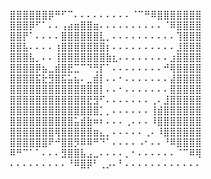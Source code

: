 ⣿⣿⣿⣿⣿⣿⡿⠛⠋⠉⠄⠄⠄⠄⠄⠄⠄⠄⠄⠈⠉⠛⠿⣿⣿⣿⣿⣿⣿⣿ ⣿⣿⣿⡿⠋⠁⠄⠄⢠⣴⣶⣿⣿⣶⠄⠄⠄⠄⠄⠄⠄⠄⠄⠄⠈⠿⣿⣿⣿⣿ ⣿⣿⡟⠁⠄⠄⠄⠄⣿⣿⣿⣿⣿⣿⣇⡀⠄⠄⠄⠄⠄⠄⠄⠄⠄⠄⢹⣿⣿⣿ ⣿⣿⣧⠄⠄⠄⠄⢰⣿⣿⣿⣿⣿⣿⣿⡆⠄⠄⠄⠄⠄⠄⠄⠄⠄⠄⣸⣿⣿⣿ ⣿⣿⣿⣧⡀⠄⠄⢸⣿⣿⣿⣿⣿⣿⣿⣷⣆⠄⠄⠄⠄⠄⠄⠄⠄⣰⣿⣿⣿⣿ ⣿⣿⣿⣿⡿⣦⣀⣾⣿⣟⣉⠉⠙⢛⡏⠁⠄⠄⠄⠄⠄⠄⠄⠄⠚⢿⣿⣿⣿⣿ ⣿⣿⣿⣿⣯⣗⣻⣿⣯⣥⣦⠄⣀⣾⡇⠄⠄⠂⠄⠄⠄⠄⠄⠄⠄⣼⣿⣿⣿⣿ ⣿⣿⣿⣿⣿⣿⣿⣿⣿⣿⣿⣿⣿⣿⡇⠄⠄⠂⠄⠄⠄⠄⠄⠄⠄⣿⣿⣿⣿⣿ ⣿⣿⣿⣿⣿⣿⣿⣿⣿⣿⣿⣿⣟⣻⠋⠄⠄⠄⠄⠄⠄⠄⢀⠄⣸⣿⣿⣿⣿⣿ ⣿⣿⣿⣿⣿⣿⣿⣿⣿⣿⣿⣿⣿⣿⡁⡀⠄⠄⠄⠄⠄⠄⢸⣾⣿⣿⣿⣿⣿⣿ ⣿⣿⣿⣿⣿⣿⣿⣿⣿⣿⣥⣾⣷⠶⠆⠄⠄⠄⢀⠄⠄⠄⠸⣿⣿⣿⣿⣿⣿⣿ ⣿⣿⣿⣿⣿⣿⣿⢿⣿⣿⣿⣿⣿⣶⣄⡀⠄⠄⠄⠄⠄⢀⠄⠸⣿⣿⣿⣿⣿⣿ ⣿⣿⣿⣿⣿⣿⠟⠚⣿⣿⡻⠿⠿⠛⠙⠁⠄⠄⠄⠄⠠⠂⠄⠄⠘⠿⣿⣿⣿⣿ ⠿⠛⠉⠁⠁⠄⠄⠄⣻⣿⣿⣧⣠⣀⠄⠄⠄⠄⡀⠂⠄⠄⠄⠄⠄⠄⠈⠉⠿⢿ ⠄⠄⠄⠄⠄⠄⠄⠄⠄⠘⠿⣿⡿⠃⢀⡠⠄⠃⠄⠄⠄⠄⠄⠄⠄⠄⠄⠄⠄⠄
